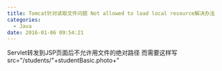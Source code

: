 ```yaml
---
title: Tomcat针对读取文件问题 Not allowed to load local resource解决办法
categories:
  - Java
date: 2016-01-06 09:54:21
---
```

Servlet转发到JSP页面后不允许用文件的绝对路径 而需要这样写 src="/students/"+studentBasic.photo+"

